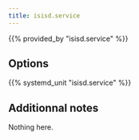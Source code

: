 ```yaml
---
title: isisd.service
---
```


{{% provided_by "isisd.service" %}}

## Options

{{% systemd_unit "isisd.service" %}}

## Additionnal notes

Nothing here.